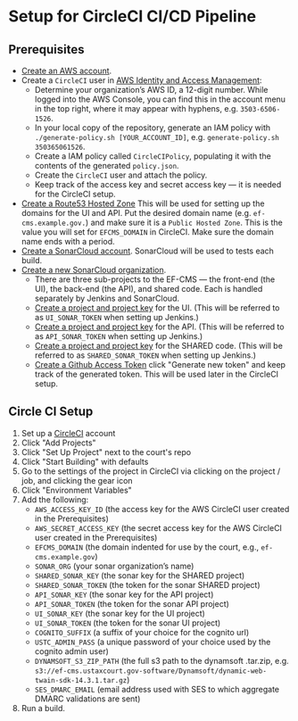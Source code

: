 # Setup for CircleCI CI/CD Pipeline

## Prerequisites
- [Create an AWS account](https://portal.aws.amazon.com/gp/aws/developer/registration/).
- Create a `CircleCI` user in [AWS Identity and Access Management](https://console.aws.amazon.com/iam/):
     - Determine your organization’s AWS ID, a 12-digit number. While logged into the AWS Console, you can find this in the account menu in the top right, where it may appear with hyphens, e.g. `3503-6506-1526`.
     - In your local copy of the repository, generate an IAM policy with `./generate-policy.sh [YOUR_ACCOUNT_ID]`, e.g. `generate-policy.sh 350365061526`.
     - Create a IAM policy called `CircleCIPolicy`, populating it with the contents of the generated `policy.json`.
     - Create the `CircleCI` user and attach the policy.
     - Keep track of the access key and secret access key — it is needed for the CircleCI setup.
- [Create a Route53 Hosted Zone](https://console.aws.amazon.com/route53/home) This will be used for setting up the domains for the UI and API.  Put the desired domain name (e.g. `ef-cms.example.gov.`) and make sure it is a `Public Hosted Zone`.  This is the value you will set for `EFCMS_DOMAIN` in CircleCI.  Make sure the domain name ends with a period.
- [Create a SonarCloud account](https://sonarcloud.io/). SonarCloud will be used to tests each build.
- [Create a new SonarCloud organization](https://sonarcloud.io/create-organization).
  - There are three sub-projects to the EF-CMS — the front-end (the UI), the back-end (the API), and shared code. Each is handled separately by Jenkins and SonarCloud.
  - [Create a project and project key](https://sonarcloud.io/projects/create?manual=true) for the UI. (This will be referred to as `UI_SONAR_TOKEN` when setting up Jenkins.)
  - [Create a project and project key](https://sonarcloud.io/projects/create?manual=true) for the API. (This will be referred to as `API_SONAR_TOKEN` when setting up Jenkins.)
  - [Create a project and project key](https://sonarcloud.io/projects/create?manual=true) for the SHARED code. (This will be referred to as `SHARED_SONAR_TOKEN` when setting up Jenkins.)
  - [Create a Github Access Token](https://github.com/settings/tokens) click "Generate new token" and keep track of the generated token.  This will be used later in the CircleCI setup.

## Circle CI Setup
1. Set up a [CircleCI](https://circleci.com/) account
2. Click "Add Projects"
3. Click "Set Up Project" next to the court's repo
4. Click "Start Building" with defaults
5. Go to the settings of the project in CircleCI via clicking on the project / job, and clicking the gear icon
6. Click "Environment Variables"
7. Add the following:
     - `AWS_ACCESS_KEY_ID` (the access key for the AWS CircleCI user created in the Prerequisites)
     - `AWS_SECRET_ACCESS_KEY` (the secret access key for the AWS CircleCI user created in the Prerequisites)
     - `EFCMS_DOMAIN` (the domain indented for use by the court, e.g., `ef-cms.example.gov`)
     - `SONAR_ORG` (your sonar organization’s name)
     - `SHARED_SONAR_KEY` (the sonar key for the SHARED project)
     - `SHARED_SONAR_TOKEN` (the token for the sonar SHARED project)
     - `API_SONAR_KEY` (the sonar key for the API project)
     - `API_SONAR_TOKEN` (the token for the sonar API project)
     - `UI_SONAR_KEY` (the sonar key for the UI project)
     - `UI_SONAR_TOKEN` (the token for the sonar UI project)
     - `COGNITO_SUFFIX` (a suffix of your choice for the cognito url)
     - `USTC_ADMIN_PASS` (a unique password of your choice used by the cognito admin user)
     - `DYNAMSOFT_S3_ZIP_PATH` (the full s3 path to the dynamsoft .tar.zip, e.g. `s3://ef-cms.ustaxcourt.gov-software/Dynamsoft/dynamic-web-twain-sdk-14.3.1.tar.gz`)
     - `SES_DMARC_EMAIL` (email address used with SES to which aggregate DMARC validations are sent)
8. Run a build.

